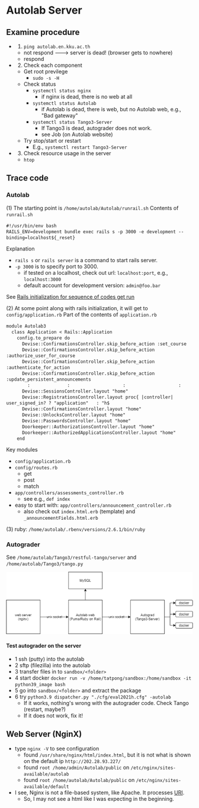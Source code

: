 # Autolab Server

## Examine procedure

  * 1. ```ping autolab.en.kku.ac.th```
    * not respond ---> server is dead! (browser gets to nowhere)
    * respond
  * 2. Check each component
    * Get root previlege
      * ```sudo -s -H```
    * Check status
      * ```systemctl status nginx```
        * if nginx is dead, there is no web at all 
      * ```systemctl status Autolab```
        * if Autolab is dead, there is web, but no Autolab web, e.g., "Bad gateway" 
      * ```systemctl status Tango3-Server```
        * If Tango3 is dead, autograder does not work.
        * see Job (on Autolab website)
    * Try stop/start or restart
      * E.g., ```systemctl restart Tango3-Server```
  * 3. Check resource usage in the server
    * ```htop```

## Trace code

### Autolab
(1) The starting point is ```/home/autolab/Autolab/runrail.sh```
Contents of ```runrail.sh```
```
#!/usr/bin/env bash
RAILS_ENV=development bundle exec rails s -p 3000 -e development --binding=localhost${_reset}
```
Explanation
  * ```rails s``` or ```rails server``` is a command to start rails server.
  * ```-p 3000``` is to specify port to 3000.
    * if tested on a localhost, check out url: ```localhost:port```, e.g., ```localhost:3000``` 
    * default account for development version: ```admin@foo.bar```

See [Rails initialization for sequence of codes get run](https://guides.rubyonrails.org/initialization.html)

(2) At some point along with rails initialization, it will get to ```config/application.rb```
Part of the contents of ```application.rb```
```
module Autolab3
  class Application < Rails::Application
    config.to_prepare do
      Devise::ConfirmationsController.skip_before_action :set_course
      Devise::ConfirmationsController.skip_before_action :authorize_user_for_course
      Devise::ConfirmationsController.skip_before_action :authenticate_for_action
      Devise::ConfirmationsController.skip_before_action :update_persistent_announcements
        :              :                    :                    :
      Devise::SessionsController.layout "home"
      Devise::RegistrationsController.layout proc{ |controller| user_signed_in? ? "application"   : "h$
      Devise::ConfirmationsController.layout "home"
      Devise::UnlocksController.layout "home"
      Devise::PasswordsController.layout "home"
      Doorkeeper::AuthorizationsController.layout "home"
      Doorkeeper::AuthorizedApplicationsController.layout "home"
    end        
```
Key modules
  * ```config/application.rb```
  * ```config/routes.rb```
    * get
    * post
    * match
  * ```app/controllers/assessments_controller.rb```
    * see e.g., ```def index```
  * easy to start with: ```app/controllers/announcement_controller.rb```
    * also check out ```index.html.erb``` (template) and ```_announcementFields.html.erb``` 

(3) ruby: ```/home/autolab/.rbenv/versions/2.6.1/bin/ruby```

### Autograder 
See ```/home/autolab/Tango3/restful-tango/server``` and ```/home/autolab/Tango3/tango.py```
    
![Autolab](https://github.com/tatpongkatanyukul/Autolab/blob/main/tutorial/sys/Autolab_system.png)  
  
#### Test autograder on the server
  * 1 ssh (putty) into the autolab
  * 2 sftp (filezilla) into the autolab
  * 3 transfer files in to ```sandbox/<folder>```
  * 4 start docker ```docker run -v /home/tatpong/sandbox:/home/sandbox -it python39_image bash```
  * 5 go into ```sandbox/<folder>``` and extract the package
  * 6 try ```python3.9 dispatcher.py "./cfg/eval2021h.cfg" -autolab```
    * If it works, nothing's wrong with the autograder code. Check Tango (restart, maybe?)
    * If it does not work, fix it! 
  
## Web Server (NginX)
  * type ```nginx -V``` to see configuration
    *  found ```/usr/share/nginx/html/index.html```, but it is not what is shown on the default ip ```http://202.28.93.227/```
    *  found ```root /home/admin/Autolab/public``` on ```/etc/nginx/sites-available/autolab```
    *  found ```root /home/autolab/Autolab/public``` on ```/etc/nginx/sites-available/default```
  * I see, Nginx is not a file-based system, like Apache. It processes [URI](https://en.wikipedia.org/wiki/Uniform_Resource_Identifier).
    * So, I may not see a html like I was expecting in the beginning. 

